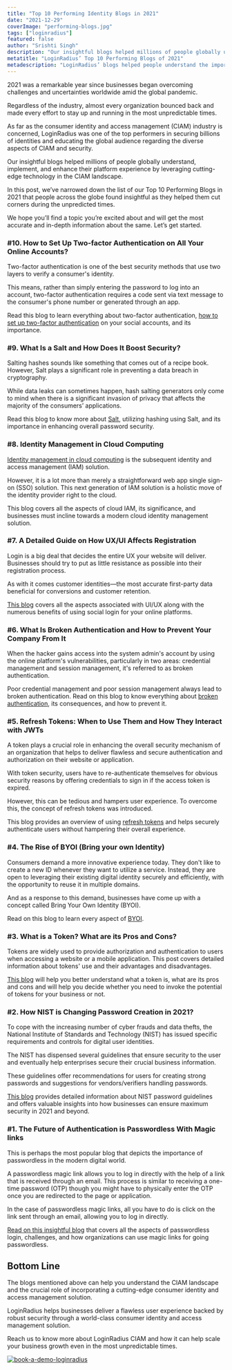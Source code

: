 ```yaml
---
title: "Top 10 Performing Identity Blogs in 2021"
date: "2021-12-29"
coverImage: "performing-blogs.jpg"
tags: ["loginradius"]
featured: false
author: "Srishti Singh"
description: "Our insightful blogs helped millions of people globally understand, implement, and enhance their platform experience by leveraging cutting-edge technology in the CIAM landscape in 2021. Here we’ve compiled a list of our top-performing blogs of 2021 that can help you quickly find the most admired and insightful posts to solve your purpose."
metatitle: "LoginRadius’ Top 10 Performing Blogs of 2021"
metadescription: "LoginRadius’ blogs helped people understand the importance of securing consumer identities through a CIAM solution. Check out our top 10 blogs of 2021."
---
```


2021 was a remarkable year since businesses began overcoming challenges and uncertainties worldwide amid the global pandemic. 

Regardless of the industry, almost every organization bounced back and made every effort to stay up and running in the most unpredictable times. 

As far as the consumer identity and access management (CIAM) industry is concerned, LoginRadius was one of the top performers in securing billions of identities and educating the global audience regarding the diverse aspects of CIAM and security. 

Our insightful blogs helped millions of people globally understand, implement, and enhance their platform experience by leveraging cutting-edge technology in the CIAM landscape. 

In this post, we’ve narrowed down the list of our Top 10 Performing Blogs in 2021 that people across the globe found insightful as they helped them cut corners during the unpredicted times. 

We hope you’ll find a topic you’re excited about and will get the most accurate and in-depth information about the same. Let’s get started. 


### #10. How to Set Up Two-factor Authentication on All Your Online Accounts?

Two-factor authentication is one of the best security methods that use two layers to verify a consumer's identity. 

This means, rather than simply entering the password to log into an account, two-factor authentication requires a code sent via text message to the consumer's phone number or generated through an app.

Read this blog to learn everything about two-factor authentication, [how to set up two-factor authentication](https://www.loginradius.com/blog/start-with-identity/how-to-setup-2fa-in-online-accounts/) on your social accounts, and its importance. 


### #9. What Is a Salt and How Does It Boost Security?

Salting hashes sounds like something that comes out of a recipe book. However, Salt plays a significant role in preventing a data breach in cryptography. 

While data leaks can sometimes happen, hash salting generators only come to mind when there is a significant invasion of privacy that affects the majority of the consumers’ applications.

Read this blog to know more about [Salt](https://www.loginradius.com/blog/start-with-identity/what-is-salt/), utilizing hashing using Salt, and its importance in enhancing overall password security. 


### #8. Identity Management in Cloud Computing

[Identity management in cloud computing]((https://www.loginradius.com/blog/start-with-identity/identity-management-in-cloud-computing/)) is the subsequent identity and access management (IAM) solution. 

However, it is a lot more than merely a straightforward web app single sign-on (SSO) solution. This next generation of IAM solution is a holistic move of the identity provider right to the cloud.

This blog covers all the aspects of cloud IAM, its significance, and businesses must incline towards a modern cloud identity management solution. 


### #7. A Detailed Guide on How UX/UI Affects Registration

Login is a big deal that decides the entire UX your website will deliver. Businesses should try to put as little resistance as possible into their registration process. 

As with it comes customer identities—the most accurate first-party data beneficial for conversions and customer retention.

[This blog](https://www.loginradius.com/blog/start-with-identity/how-ui-ux-affects-registration/) covers all the aspects associated with UI/UX along with the numerous benefits of using social login for your online platforms. 


### #6. What Is Broken Authentication and How to Prevent Your Company From It

When the hacker gains access into the system admin's account by using the online platform's vulnerabilities, particularly in two areas: credential management and session management, it's referred to as broken authentication.

Poor credential management and poor session management always lead to broken authentication. Read on this blog to know everything about [broken authentication](https://www.loginradius.com/blog/start-with-identity/what-is-broken-authentication/), its consequences, and how to prevent it. 


### #5. Refresh Tokens: When to Use Them and How They Interact with JWTs

A token plays a crucial role in enhancing the overall security mechanism of an organization that helps to deliver flawless and secure authentication and authorization on their website or application. 

With token security, users have to re-authenticate themselves for obvious security reasons by offering credentials to sign in if the access token is expired. 

However, this can be tedious and hampers user experience. To overcome this, the concept of refresh tokens was introduced.

This blog provides an overview of using [refresh tokens](https://www.loginradius.com/blog/start-with-identity/refresh-tokens-jwt-interaction/) and helps securely authenticate users without hampering their overall experience. 


### #4. The Rise of BYOI (Bring your own Identity)

Consumers demand a more innovative experience today. They don't like to create a new ID whenever they want to utilize a service. Instead, they are open to leveraging their existing digital identity securely and efficiently, with the opportunity to reuse it in multiple domains.

And as a response to this demand, businesses have come up with a concept called Bring Your Own Identity (BYOI).

Read on this blog to learn every aspect of [BYOI](https://www.loginradius.com/blog/start-with-identity/bring-your-own-identity/). 


### #3. What is a Token? What are its Pros and Cons?

Tokens are widely used to provide authorization and authentication to users when accessing a website or a mobile application. This post covers detailed information about tokens' use and their advantages and disadvantages.

[This blog](https://www.loginradius.com/blog/start-with-identity/pros-cons-token-authentication/) will help you better understand what a token is, what are its pros and cons and will help you decide whether you need to invoke the potential of tokens for your business or not.


### #2. How NIST is Changing Password Creation in 2021?

To cope with the increasing number of cyber frauds and data thefts, the National Institute of Standards and Technology (NIST) has issued specific requirements and controls for digital user identities.

The NIST has dispensed several guidelines that ensure security to the user and eventually help enterprises secure their crucial business information.

These guidelines offer recommendations for users for creating strong passwords and suggestions for vendors/verifiers handling passwords.

[This blog](https://www.loginradius.com/blog/start-with-identity/nist-password-guidelines-2021/) provides detailed information about NIST password guidelines and offers valuable insights into how businesses can ensure maximum security in 2021 and beyond.


### #1. The Future of Authentication is Passwordless With Magic links

This is perhaps the most popular blog that depicts the importance of passwordless in the modern digital world. 

A passwordless magic link allows you to log in directly with the help of a link that is received through an email. This process is similar to receiving a one-time password (OTP) though you might have to physically enter the OTP once you are redirected to the page or application. 

In the case of passwordless magic links, all you have to do is click on the link sent through an email, allowing you to log in directly.

[Read on this insightful blog](https://www.loginradius.com/blog/start-with-identity/passwordless-magic-links/) that covers all the aspects of passwordless login, challenges, and how organizations can use magic links for going passwordless. 


## Bottom Line 

The blogs mentioned above can help you understand the CIAM landscape and the crucial role of incorporating a cutting-edge consumer identity and access management solution. 

LoginRadius helps businesses deliver a flawless user experience backed by robust security through a world-class consumer identity and access management solution. 

Reach us to know more about LoginRadius CIAM and how it can help scale your business growth even in the most unpredictable times. 



[![book-a-demo-loginradius](../../assets/book-a-demo-loginradius.png)](https://www.loginradius.com/book-a-demo/)